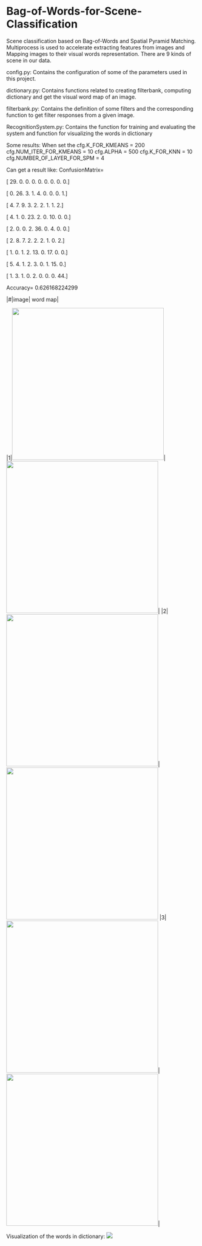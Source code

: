 # Bag-of-Words-for-Scene-Classification

Scene classification based on Bag-of-Words and Spatial Pyramid Matching. 
Multiprocess is used to accelerate extracting features from images and Mapping
images to their visual words representation. There are 9 kinds of scene in our 
data.

config.py: Contains the configuration of some of the parameters used in this 
project.

dictionary.py: Contains functions related to creating filterbank, computing
dictionary and get the visual word map of an image.

filterbank.py: Contains the definition of some filters and the corresponding 
function to get filter responses from a given image.

RecognitionSystem.py: Contains the function for training and evaluating the system
and function for visualizing the words in dictionary

Some results:
When set the
cfg.K_FOR_KMEANS = 200
cfg.NUM_ITER_FOR_KMEANS = 10
cfg.ALPHA = 500 
cfg.K_FOR_KNN = 10
cfg.NUMBER_OF_LAYER_FOR_SPM = 4

Can get a result like:
ConfusionMatrix=

 [ 29.   0.   0.   0.   0.   0.   0.   0.   0.]

 [  0.  26.   3.   1.   4.   0.   0.   0.   1.]

 [  4.   7.   9.   3.   2.   2.   1.   1.   2.]

 [  4.   1.   0.  23.   2.   0.  10.   0.   0.]

 [  2.   0.   0.   2.  36.   0.   4.   0.   0.]

 [  2.   8.   7.   2.   2.   2.   1.   0.   2.]

 [  1.   0.   1.   2.  13.   0.  17.   0.   0.]

 [  5.   4.   1.   2.   3.   0.   1.  15.   0.]

 [  1.   3.   1.   0.   2.   0.   0.   0.  44.]

 Accuracy= 0.626168224299

|#|image| word map|

|1|<img src ="https://github.com/skfory/Bag-of-Words-for-Scene-Classification/blob/master/result_image/image1.jpg"  width="400" height = "400"/>|
<img src ="https://github.com/skfory/Bag-of-Words-for-Scene-Classification/blob/master/result_image/WordMap_1.png"  width="400" height = "400" />|
|2|
<img src ="https://github.com/skfory/Bag-of-Words-for-Scene-Classification/blob/master/result_image/image2.jpg"  width="400" height = "400" />|
<img src ="https://github.com/skfory/Bag-of-Words-for-Scene-Classification/blob/master/result_image/WordMap_2.png"  width="400" height = "400" />
|3|
<img src ="https://github.com/skfory/Bag-of-Words-for-Scene-Classification/blob/master/result_image/image3.jpg"  width="400" height = "400" />|
<img src ="https://github.com/skfory/Bag-of-Words-for-Scene-Classification/blob/master/result_image/WordMap_3.png"  width="400" height = "400" />|

Visualization of the words in dictionary:
<img src ="https://github.com/skfory/Bag-of-Words-for-Scene-Classification/blob/master/result_image/words.png"  />

